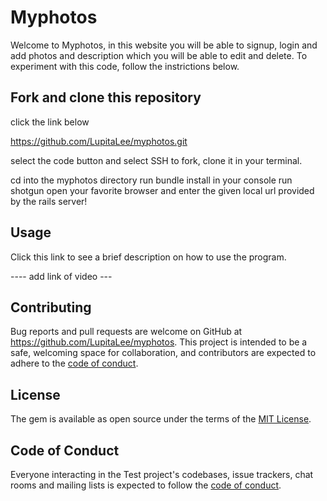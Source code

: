 # Myphotos

Welcome to Myphotos, in this website you will be able to signup, login and add photos and description which you will be able to edit and delete. To experiment with this code, follow the instrictions below.

## Fork and clone this repository
click the link below

https://github.com/LupitaLee/myphotos.git

select the code button and select SSH to fork, clone it in your terminal.

cd into the myphotos directory run bundle install in your console run shotgun open your favorite browser and enter the given local url provided by the rails server!



## Usage

Click this link to see a brief description on how to use the program.

---- add link of video --- 


## Contributing

Bug reports and pull requests are welcome on GitHub at https://github.com/LupitaLee/myphotos. This project is intended to be a safe, welcoming space for collaboration, and contributors are expected to adhere to the [code of conduct](https://github.com/LupitaLee/myphotos/blob/master/CODE_OF_CONDUCT.md).

## License

The gem is available as open source under the terms of the [MIT License](https://opensource.org/licenses/MIT).

## Code of Conduct

Everyone interacting in the Test project's codebases, issue trackers, chat rooms and mailing lists is expected to follow the [code of conduct](https://github.com/LupitaLee/myphotos/blob/master/CODE_OF_CONDUCT.md).
